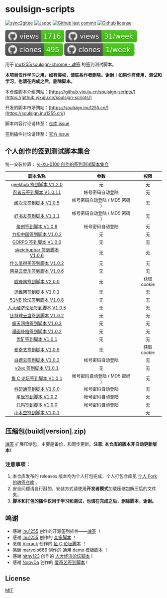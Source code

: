 # soulsign-scripts

[![sync2gitee](https://github.com/yi-Xu-0100/soulsign-scripts/workflows/sync/badge.svg)](https://github.com/yi-Xu-0100/soulsign-scripts/blob/main/.github/workflows/sync.yml)
[![Jsdoc](https://github.com/yi-Xu-0100/soulsign-scripts/workflows/Jsdoc/badge.svg)](https://github.com/yi-Xu-0100/soulsign-scripts/actions?query=workflow%3AJsdoc)
[![Github last commit](https://img.shields.io/github/last-commit/yi-Xu-0100/soulsign-scripts)](https://github.com/yi-Xu-0100/soulsign-scripts)
[![Github license](https://img.shields.io/github/license/yi-Xu-0100/soulsign-scripts)](./LICENSE)

[![views](https://raw.githubusercontent.com/yi-Xu-0100/traffic2badge/traffic/traffic-soulsign-scripts/views.svg)](https://github.com/yi-Xu-0100/traffic2badge/tree/traffic#-soulsign-scripts)
[![views per week](https://raw.githubusercontent.com/yi-Xu-0100/traffic2badge/traffic/traffic-soulsign-scripts/views_per_week.svg)](https://github.com/yi-Xu-0100/traffic2badge/tree/traffic#-soulsign-scripts)
[![clones](https://raw.githubusercontent.com/yi-Xu-0100/traffic2badge/traffic/traffic-soulsign-scripts/clones.svg)](https://github.com/yi-Xu-0100/traffic2badge/tree/traffic#-soulsign-scripts)
[![clones per week](https://raw.githubusercontent.com/yi-Xu-0100/traffic2badge/traffic/traffic-soulsign-scripts/clones_per_week.svg)](https://github.com/yi-Xu-0100/traffic2badge/tree/traffic#-soulsign-scripts)

用于 [inu1255/soulsign-chrome - 魂签](https://github.com/inu1255/soulsign-chrome) 的签到测试脚本。

**本项目仅作学习之用，如有侵权，请联系作者删除。谢谢！如果你有使用、测试和学习，也请在完成之后，删除脚本。**

本仓库脚本介绍网站：[https://github.yixuju.cn/soulsign-scripts/](https://github.yixuju.cn/soulsign-scripts/)

开发的脚本市场网站：[https://soulsign.inu1255.cn/](https://soulsign.inu1255.cn/)

脚本内容讨论请转至：[仓库 issue](https://github.com/yi-Xu-0100/soulsign-scripts/issues)

签到插件讨论请转至：[官方 issue](https://github.com/inu1255/soulsign-chrome/issues)

## 个人创作的签到测试脚本集合

统一安装位置： [yi-Xu-0100 创作的签到测试脚本集合](https://soulsign.inu1255.cn/?uid=1176)

|           脚本名称            |             参数              |    权限     |
| :---------------------------: | :---------------------------: | :---------: |
|   [geekhub 签到脚本 V1.2.0]   |              无               |     无      |
|   [忍者云签到脚本 V1.0.11]    |       帐号密码自动登陆        |     无      |
|    [阅次元签到脚本 V1.0.5]    | 帐号密码自动登陆 ( MD5 密码 ) |     无      |
|    [好书友签到脚本 V1.1.1]    | 帐号密码自动登陆 ( MD5 密码 ) |     无      |
|     [聚创签到脚本 V1.0.8]     |       帐号密码自动登陆        |     无      |
|   [力扣中国签到脚本 V1.0.2]   |              无               |     无      |
|    [GORPG 签到脚本 V1.0.0]    |              无               |     无      |
| [sketchupbar 签到脚本 V1.0.6] |              无               |     无      |
|  [什么值得买签到脚本 V1.0.2]  |              无               |     无      |
|  [网易云音乐签到脚本 V1.0.6]  |              无               |     无      |
|    [威锋网签到脚本 V2.0.0]    |              无               | 获取 cookie |
|    [迅维网签到脚本 V1.0.1]    |              无               |     无      |
|  [51NB 论坛签到脚本 V1.0.8]   |              无               |     无      |
| [人大经济论坛签到脚本 V1.0.5] |              无               |     无      |
|  [比特球云盘签到脚本 V1.0.2]  |              无               |     无      |
|   [盛天网络签到脚本 V1.0.3]   |              无               |     无      |
|   [漫画补档签到脚本 V1.0.2]   |              无               |     无      |
|     [优矿签到脚本 V1.0.1]     |              无               |     无      |
|    [爱奇艺签到脚本 V1.0.9]    |              无               | 获取 cookie |
|    [白嫖云签到脚本 V1.0.2]    |       帐号密码自动登陆        |     无      |
|    [v2ex 签到脚本 V1.0.1]     |              无               |     无      |
|  [鱼 C 论坛签到脚本 V1.0.1]   | 帐号密码自动登陆 ( MD5 密码 ) |     无      |
|    [科研通签到脚本 V1.0.0]    |       帐号密码自动登陆        |     无      |
|     [星辰签到脚本 V1.0.2]     |       帐号密码自动登陆        |     无      |
|     [几鸡签到脚本 V1.0.0]     |       帐号密码自动登陆        |     无      |
|    [小木虫签到脚本 V1.0.1]    |                               |     无      |

[geekhub 签到脚本 v1.2.0]: https://soulsign.inu1255.cn/scripts/172
[忍者云签到脚本 v1.0.11]: https://soulsign.inu1255.cn/scripts/173
[阅次元签到脚本 v1.0.5]: https://soulsign.inu1255.cn/scripts/174
[好书友签到脚本 v1.1.1]: https://soulsign.inu1255.cn/scripts/185
[聚创签到脚本 v1.0.8]: https://soulsign.inu1255.cn/scripts/186
[力扣中国签到脚本 v1.0.2]: https://soulsign.inu1255.cn/scripts/191
[gorpg 签到脚本 v1.0.0]: https://soulsign.inu1255.cn/scripts/192
[sketchupbar 签到脚本 v1.0.6]: https://soulsign.inu1255.cn/scripts/198
[什么值得买签到脚本 v1.0.2]: https://soulsign.inu1255.cn/scripts/206
[网易云音乐签到脚本 v1.0.6]: https://soulsign.inu1255.cn/scripts/233
[威锋网签到脚本 v2.0.0]: https://soulsign.inu1255.cn/scripts/235
[迅维网签到脚本 v1.0.1]: https://soulsign.inu1255.cn/scripts/238
[51nb 论坛签到脚本 v1.0.8]: https://soulsign.inu1255.cn/scripts/248
[人大经济论坛签到脚本 v1.0.5]: https://soulsign.inu1255.cn/scripts/249
[比特球云盘签到脚本 v1.0.2]: https://soulsign.inu1255.cn/scripts/251
[盛天网络签到脚本 v1.0.3]: https://soulsign.inu1255.cn/scripts/252
[漫画补档签到脚本 v1.0.2]: https://soulsign.inu1255.cn/scripts/266
[优矿签到脚本 v1.0.1]: https://soulsign.inu1255.cn/scripts/268
[爱奇艺签到脚本 v1.0.9]: https://soulsign.inu1255.cn/scripts/290
[白嫖云签到脚本 v1.0.2]: https://soulsign.inu1255.cn/scripts/293
[v2ex 签到脚本 v1.0.1]: https://soulsign.inu1255.cn/scripts/378
[鱼 c 论坛签到脚本 v1.0.1]: https://soulsign.inu1255.cn/scripts/392
[科研通签到脚本 v1.0.0]: https://soulsign.inu1255.cn/scripts/414
[星辰签到脚本 v1.0.2]: https://soulsign.inu1255.cn/scripts/461
[几鸡签到脚本 v1.0.0]: https://soulsign.inu1255.cn/scripts/480
[小木虫签到脚本 v1.0.1]: https://soulsign.inu1255.cn/scripts/537

## 压缩包(build[version].zip)

[魂签](https://github.com/inu1255/soulsign-chrome) 扩展压缩包，主要是备份，和同步更新。**注意: 本仓库的版本非自动更新版本!**

### **注意事项：**

1. 本仓库发布的 releases 版本均为个人打包完成，个人打包仓库见 [个人 Fork 的魂签仓库](https://github.com/yi-Xu-0100/soulsign-chrome) 。
2. 安全问题请自行斟酌，安装方式请使用**开发者模式**加载压缩包解压后的文件夹。
3. **脚本和打包的插件仅用于学习和测试，也请在完成之后，删除脚本，谢谢。**

## 鸣谢

- 感谢 [inu1255](https://github.com/inu1255) 创作的开源签到插件——[魂签](https://github.com/inu1255/soulsign-chrome) ！
- 感谢 [inu1255](https://github.com/inu1255) 创作的 [众多脚本](https://soulsign.inu1255.cn/?uid=1035) ！
- 感谢 [Vicrack](https://github.com/ViCrack) 创作的 [鱼 C 论坛脚本](https://soulsign.inu1255.cn/scripts/167) ！
- 感谢 [marvolo666](https://github.com/marvolo666) 创作的 [通用 demo 模板脚本](https://github.com/inu1255/soulsign-chrome/blob/master/public/demos/ShadowSocksR.js) ！
- 感谢 [hithy123](https://github.com/hithy123) 创作的 [人大经济论坛脚本](https://soulsign.inu1255.cn/scripts/225) !
- 感谢 [NobyDa](https://github.com/NobyDa) 创作的 [爱奇艺签到脚本](https://github.com/NobyDa/Script/blob/42e6e1978fed46f531666d0db096b67858592fda/iQIYI-DailyBonus/iQIYI.js) !

## License

[MIT](./LICENSE)
